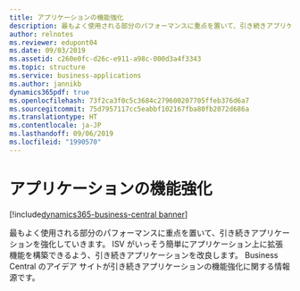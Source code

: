 ```yaml
---
title: アプリケーションの機能強化
description: 最もよく使用される部分のパフォーマンスに重点を置いて、引き続きアプリケーションを強化していきます。 Business Central のアイデア サイトが引き続きアプリケーションの機能強化に関する情報源です。
author: relnotes
ms.reviewer: edupont04
ms.date: 09/03/2019
ms.assetid: c260e0fc-d26c-e911-a98c-000d3a4f3343
ms.topic: structure
ms.service: business-applications
ms.author: jannikb
dynamics365pdf: true
ms.openlocfilehash: 73f2ca3f0c5c3684c279600207705ffeb376d6a7
ms.sourcegitcommit: 75d7957117cc5eabbf102167fba80fb2072d686a
ms.translationtype: HT
ms.contentlocale: ja-JP
ms.lasthandoff: 09/06/2019
ms.locfileid: "1990570"
---
```

# <a name="application-enhancements"></a>アプリケーションの機能強化

[!include[dynamics365-business-central banner](../includes/dynamics365-business-central.md)]

<!--structure start-->
最もよく使用される部分のパフォーマンスに重点を置いて、引き続きアプリケーションを強化していきます。 ISV がいっそう簡単にアプリケーション上に拡張機能を構築できるよう、引き続きアプリケーションを改良します。 Business Central のアイデア サイトが引き続きアプリケーションの機能強化に関する情報源です。
<!--structure end-->



